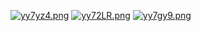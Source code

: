 [![yy7yz4.png](https://s3.ax1x.com/2021/02/15/yy7yz4.png)](http://index.mmcee.cn/)
[![yy72LR.png](https://s3.ax1x.com/2021/02/15/yy72LR.png)](https://www.mmcee.cn/)
[![yy7gy9.png](https://s3.ax1x.com/2021/02/15/yy7gy9.png)](https://blog.mmcee.cn/)
